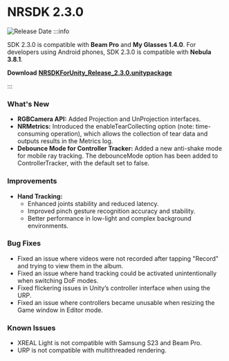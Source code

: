 # NRSDK 2.3.0
![Release Date](https://img.shields.io/badge/Release_Date-September_9,_2024-0080FF?style=flat&logoWidth=1)
:::info

SDK 2.3.0 is compatible with **Beam Pro** and **My Glasses 1.4.0**. For developers using Android phones, SDK 2.3.0 is compatible with **Nebula 3.8.1**.

**Download** [**NRSDKForUnity_Release_2.3.0.unitypackage**](https://public-resource.xreal.com/download/NRSDKForUnity_2.3.0_Release_20240909/NRSDKForUnityAndroid_2.3.0.unitypackage)

:::

### What's New

- **RGBCamera API:** Added Projection and UnProjection interfaces.
- **NRMetrics:** Introduced the enableTearCollecting option (note: time-consuming operation), which allows the collection of tear data and outputs results in the Metrics log.
- **Debounce Mode for Controller Tracker:** Added a new anti-shake mode for mobile ray tracking. The debounceMode option has been added to ControllerTracker, with the default set to false.

### Improvements
- **Hand Tracking:**
  - Enhanced joints stability and reduced latency.
  - Improved pinch gesture recognition accuracy and stability.
  - Better performance in low-light and complex background environments.

### Bug Fixes
- Fixed an issue where videos were not recorded after tapping "Record" and trying to view them in the album.
- Fixed an issue where hand tracking could be activated unintentionally when switching DoF modes.
- Fixed flickering issues in Unity’s controller interface when using the URP.
- Fixed an issue where controllers became unusable when resizing the Game window in Editor mode.

### Known Issues

* XREAL Light is not compatible with Samsung S23 and Beam Pro.
* URP is not compatible with multithreaded rendering.





